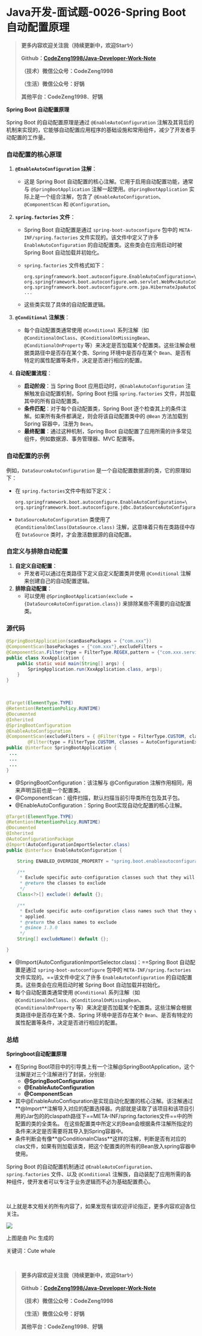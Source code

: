 # Java开发-面试题-0026-Spring Boot 自动配置原理

> **更多内容欢迎关注我（持续更新中，欢迎Star✨）**
>
> **Github：[CodeZeng1998/Java-Developer-Work-Note](https://github.com/CodeZeng1998/Java-Developer-Work-Note)**
>
> **（技术）微信公众号：CodeZeng1998**
>
> **（生活）微信公众号：好锅**
>
> **其他平台：CodeZeng1998**、**好锅**



**Spring Boot 自动配置原理**



Spring Boot 的自动配置原理是通过 `@EnableAutoConfiguration` 注解及其背后的机制来实现的，它能够自动配置应用程序的基础设施和常用组件，减少了开发者手动配置的工作量。



### 自动配置的核心原理

1. **`@EnableAutoConfiguration` 注解**：

   - 这是 Spring Boot 自动配置的核心注解。它用于启用自动配置功能，通常与 `@SpringBootApplication` 注解一起使用。`@SpringBootApplication` 实际上是一个组合注解，包含了 `@EnableAutoConfiguration`、`@ComponentScan` 和 `@Configuration`。

2. **`spring.factories` 文件**：

   - Spring Boot 自动配置是通过 `spring-boot-autoconfigure` 包中的 `META-INF/spring.factories` 文件实现的。该文件中定义了许多 `EnableAutoConfiguration` 的自动配置类。这些类会在应用启动时被 Spring Boot 自动加载并初始化。

   - `spring.factories` 文件格式如下：

     ```properties
     org.springframework.boot.autoconfigure.EnableAutoConfiguration=\
     org.springframework.boot.autoconfigure.web.servlet.WebMvcAutoConfiguration,\
     org.springframework.boot.autoconfigure.orm.jpa.HibernateJpaAutoConfiguration,\
     ...
     ```

   - 这些类实现了具体的自动配置逻辑。

3. **`@Conditional` 注解族**：

   - 每个自动配置类通常使用 `@Conditional` 系列注解（如 `@ConditionalOnClass`、`@ConditionalOnMissingBean`、`@ConditionalOnProperty` 等）来决定是否加载某个配置类。这些注解会根据类路径中是否存在某个类、Spring 环境中是否存在某个 `Bean`、是否有特定的属性配置等条件，决定是否进行相应的配置。

4. **自动配置流程**：

   - **启动阶段**：当 Spring Boot 应用启动时，`@EnableAutoConfiguration` 注解触发自动配置机制，Spring Boot 扫描 `spring.factories` 文件，并加载其中的所有自动配置类。
   - **条件匹配**：对于每个自动配置类，Spring Boot 逐个检查其上的条件注解。如果所有条件都满足，则会将该自动配置类中的 `@Bean` 方法加载到 Spring 容器中，注册为 `Bean`。
   - **最终配置**：通过这种机制，Spring Boot 自动配置了应用所需的许多常见组件，例如数据源、事务管理器、MVC 配置等。



### 自动配置的示例

例如，`DataSourceAutoConfiguration` 是一个自动配置数据源的类，它的原理如下：

- 在 `spring.factories`文件中有如下定义：

  ```properties
  org.springframework.boot.autoconfigure.EnableAutoConfiguration=\
  org.springframework.boot.autoconfigure.jdbc.DataSourceAutoConfiguration
  ```

- `DataSourceAutoConfiguration` 类使用了 `@ConditionalOnClass(DataSource.class)` 注解，这意味着只有在类路径中存在 `DataSource` 类时，才会激活数据源的自动配置。



### 自定义与排除自动配置

1. **自定义自动配置**：
   - 开发者可以通过在类路径下定义自定义配置类并使用 `@Conditional` 注解来创建自己的自动配置逻辑。
2. **排除自动配置**：
   - 可以使用 `@SpringBootApplication(exclude = {DataSourceAutoConfiguration.class})` 来排除某些不需要的自动配置类。



### 源代码

```java
@SpringBootApplication(scanBasePackages = {"com.xxx"})
@ComponentScan(basePackages = {"com.xxx"},excludeFilters =
@ComponentScan.Filter(type = FilterType.REGEX,pattern = {"com.xxx.service.quartz.*"}))
public class XxxApplication {
    public static void main(String[] args) {
        SpringApplication.run(XxxApplication.class, args);
    }
}
```

​	

```java
@Target(ElementType.TYPE)
@Retention(RetentionPolicy.RUNTIME)
@Documented
@Inherited
@SpringBootConfiguration
@EnableAutoConfiguration
@ComponentScan(excludeFilters = { @Filter(type = FilterType.CUSTOM, classes = TypeExcludeFilter.class),
		@Filter(type = FilterType.CUSTOM, classes = AutoConfigurationExcludeFilter.class) })
public @interface SpringBootApplication {
 ...
 ...
 ...
}
```

* @SpringBootConfiguration：该注解与 @Configuration 注解作用相同，用来声明当前也是一个配置类。
* @ComponentScan：组件扫描，默认扫描当前引导类所在包及其子包。
* @EnableAutoConfiguration：Spring Boot实现自动化配置的核心注解。



```java
@Target(ElementType.TYPE)
@Retention(RetentionPolicy.RUNTIME)
@Documented
@Inherited
@AutoConfigurationPackage
@Import(AutoConfigurationImportSelector.class)
public @interface EnableAutoConfiguration {

	String ENABLED_OVERRIDE_PROPERTY = "spring.boot.enableautoconfiguration";

	/**
	 * Exclude specific auto-configuration classes such that they will never be applied.
	 * @return the classes to exclude
	 */
	Class<?>[] exclude() default {};

	/**
	 * Exclude specific auto-configuration class names such that they will never be
	 * applied.
	 * @return the class names to exclude
	 * @since 1.3.0
	 */
	String[] excludeName() default {};

}
```

* @Import(AutoConfigurationImportSelector.class)：==Spring Boot 自动配置是通过 `spring-boot-autoconfigure` 包中的 `META-INF/spring.factories` 文件实现的。==该文件中定义了许多 `EnableAutoConfiguration` 的自动配置类。这些类会在应用启动时被 Spring Boot 自动加载并初始化。
* 每个自动配置类通常使用 `@Conditional` 系列注解（如 `@ConditionalOnClass`、`@ConditionalOnMissingBean`、`@ConditionalOnProperty` 等）来决定是否加载某个配置类。这些注解会根据类路径中是否存在某个类、Spring 环境中是否存在某个 `Bean`、是否有特定的属性配置等条件，决定是否进行相应的配置。





### 总结

**Springboot自动配置原理**

* 在Spring Boot项目中的引导类上有一个注解@SpringBootApplication，这个注解是对三个注解进行了封装，分别是:
  * **@SpringBootConfiguration**
  * **@EnableAutoConfiguration**
  * **@ComponentScan**
* 其中@EnableAutoConfiquration是实现自动化配置的核心注解。该注解通过**@Import**注解导入对应的配置选择器。内部就是读取了该项目和该项目引用的Jar包的的claspath路径下==META-INF/spring.factories文件==中的所配置的类的全类名。 在这些配置类中所定义的Bean会根据条件注解所指定的条件来决定是否需要将其导入到Spring容器中。
* 条件判断会有像**@ConditionalnClass**这样的注解，判断是否有对应的clas文件，如果有则加载该类，把这个配置类的所有的Bean放入spring容器中使用。



Spring Boot 的自动配置机制通过 `@EnableAutoConfiguration`、`spring.factories` 文件、以及 `@Conditional` 注解族，自动装配了应用所需的各种组件，使开发者可以专注于业务逻辑而不必为基础配置费心。





<br/>

以上就是本文相关的所有内容了，如果发现有误欢迎评论指正，更多内容欢迎各位关注。

![](https://github.com/CodeZeng1998/Java-Developer-Work-Note/blob/main/Interview/image/0026.png?raw=true)

上图是由 Pic 生成的

关键词：Cute whale

<br/>



> **更多内容欢迎关注我（持续更新中，欢迎Star✨）**
>
> **Github：[CodeZeng1998/Java-Developer-Work-Note](https://github.com/CodeZeng1998/Java-Developer-Work-Note)**
>
> **（技术）微信公众号：CodeZeng1998**
>
> **（生活）微信公众号：好锅**
>
> **其他平台：CodeZeng1998**、**好锅**




